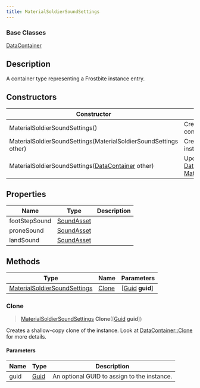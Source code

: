 ```yaml
---
title: MaterialSoldierSoundSettings
---
```

### Base Classes

[DataContainer](/vext/ref/shared/class/datacontainer)

## Description

A container type representing a Frostbite instance entry.

## Constructors

| Constructor                                                                             | Description                                                                                                                                     |
| --------------------------------------------------------------------------------------- | ----------------------------------------------------------------------------------------------------------------------------------------------- |
| MaterialSoldierSoundSettings()                                                          | Create a new instance of this container type.                                                                                                   |
| MaterialSoldierSoundSettings(MaterialSoldierSoundSettings other)                        | Create a reference copy of an instance of the same type.                                                                                        |
| MaterialSoldierSoundSettings([DataContainer](/vext/ref/shared/class/datacontainer) other) | Upcast an instance of type [DataContainer](/vext/ref/shared/class/datacontainer) to [MaterialSoldierSoundSettings](MaterialSoldierSoundSettings). |

## Properties

| Name          | Type                     | Description |
| ------------- | ------------------------ | ----------- |
| footStepSound | [SoundAsset](SoundAsset) |             |
| proneSound    | [SoundAsset](SoundAsset) |             |
| landSound     | [SoundAsset](SoundAsset) |             |

## Methods

| Type                                                         | Name            | Parameters                                     |
| ------------------------------------------------------------ | --------------- | ---------------------------------------------- |
| [MaterialSoldierSoundSettings](MaterialSoldierSoundSettings) | [Clone](#clone) | \[[Guid](/vext/ref/shared/class/guid) **guid**\] |

### Clone

> [MaterialSoldierSoundSettings](MaterialSoldierSoundSettings) **Clone**(\[[Guid](/vext/ref/shared/class/guid) **guid**\])

Creates a shallow-copy clone of the instance. Look at [DataContainer::Clone](/vext/ref/shared/class/datacontainer#clone) for more details.

#### Parameters

| Name | Type         | Description                                 |
| ---- | ------------ | ------------------------------------------- |
| guid | [Guid](Guid) | An optional GUID to assign to the instance. |
